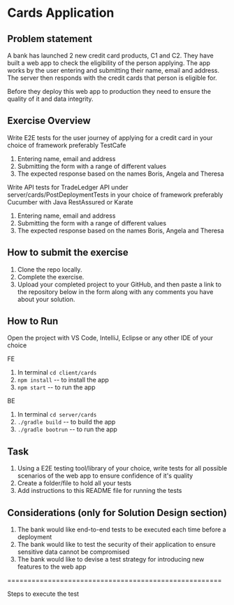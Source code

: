 # Cards Application

## Problem statement

A bank has launched 2 new credit card products, C1 and C2. They have built a web app to check the eligibility of the person applying. The app works by the user entering and submitting their name, email and address. The server then responds with the credit cards that person is eligible for.

Before they deploy this web app to production they need to ensure the quality of it and data integrity.

## Exercise Overview

Write E2E tests for the user journey of applying for a credit card in your choice of framework preferably TestCafe

1. Entering name, email and address
2. Submitting the form with a range of different values
3. The expected response based on the names Boris, Angela and Theresa

Write API tests for TradeLedger API under server/cards/PostDeploymentTests in your choice of framework preferably Cucumber with Java RestAssured or Karate

1. Entering name, email and address
2. Submitting the form with a range of different values
3. The expected response based on the names Boris, Angela and Theresa

## How to submit the exercise

1. Clone the repo locally.
2. Complete the exercise.
3. Upload your completed project to your GitHub, and then paste a link to the repository below in the form along with any comments you have about your solution.

## How to Run

Open the project with VS Code, IntelliJ, Eclipse or any other IDE of your choice

FE

1. In terminal `cd client/cards`
2. `npm install` -- to install the app
3. `npm start` -- to run the app

BE

1. In terminal `cd server/cards`
2. `./gradle build` -- to build the app
3. `./gradle bootrun` -- to run the app

## Task

1. Using a E2E testing tool/library of your choice, write tests for all possible scenarios of the web app to ensure confidence of it's quality
2. Create a folder/file to hold all your tests
3. Add instructions to this README file for running the tests

## Considerations (only for Solution Design section)

1. The bank would like end-to-end tests to be executed each time before a deployment
2. The bank would like to test the security of their application to ensure sensitive data cannot be compromised
3. The bank would like to devise a test strategy for introducing new features to the web app



=====================================================

Steps to execute the test

